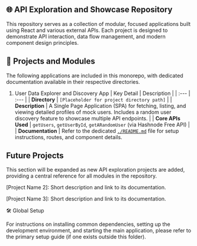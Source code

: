 ## 🌐 API Exploration and Showcase Repository

This repository serves as a collection of modular, focused applications built using React and various external APIs. Each project is designed to demonstrate API interaction, data flow management, and modern component design principles.

## 🚀 Projects and Modules

The following applications are included in this monorepo, with dedicated documentation available in their respective directories.

1. User Data Explorer and Discovery App
   | Key Detail | Description |
   | :--- | :--- |
   | **Directory** | `[Placeholder for project directory path]` |
   | **Description** | A Single Page Application (SPA) for fetching, listing, and viewing detailed profiles of mock users. Includes a random user discovery feature to showcase multiple API endpoints. |
   | **Core APIs Used** | `getUsers`, `getUserById`, `getARandomUser` (via Hashnode Free API) |
   | **Documentation** | Refer to the dedicated [`./README.md`](https://www.google.com/search?q=./README.md) file for setup instructions, routes, and component details.

## Future Projects

This section will be expanded as new API exploration projects are added, providing a central reference for all modules in the repository.

[Project Name 2]: Short description and link to its documentation.

[Project Name 3]: Short description and link to its documentation.

🛠️ Global Setup

For instructions on installing common dependencies, setting up the development environment, and starting the main application, please refer to the primary setup guide (if one exists outside this folder).

